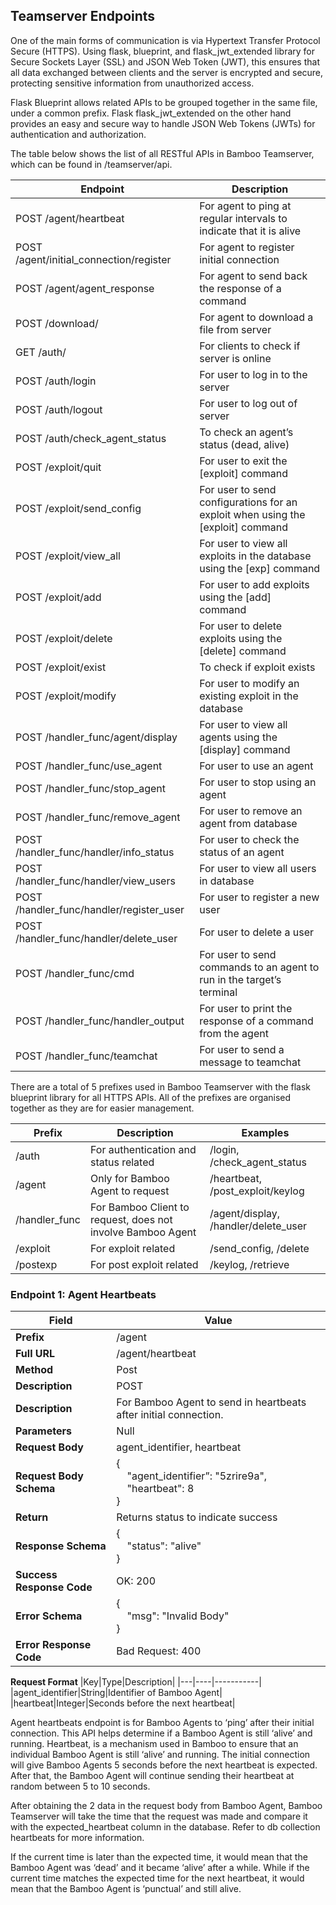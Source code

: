## Teamserver Endpoints
One of the main forms of communication is via Hypertext Transfer Protocol Secure (HTTPS). Using flask, blueprint, and flask_jwt_extended library for Secure Sockets Layer (SSL) and JSON Web Token (JWT), this ensures that all data exchanged between clients and the server is encrypted and secure, protecting sensitive information from unauthorized access. 

Flask Blueprint allows related APIs to be grouped together in the same file, under a common prefix. Flask flask_jwt_extended on the other hand provides an easy and secure way to handle JSON Web Tokens (JWTs) for authentication and authorization.

The table below shows the list of all RESTful APIs in Bamboo Teamserver, which can be found in /teamserver/api.

|Endpoint|Description|
|--------|-----------|
|POST /agent/heartbeat|For agent to ping at regular intervals to indicate that it is alive|
|POST /agent/initial_connection/register|For agent to register initial connection|
|POST /agent/agent_response|For agent to send back the response of a command|
|POST /download/<filename>|For agent to download a file from server|
|GET /auth/|For clients to check if server is online|
|POST /auth/login|For user to log in to the server|
|POST /auth/logout|For user to log out of server|
|POST /auth/check_agent_status|To check an agent’s status (dead, alive)|
|POST /exploit/quit|For user to exit the [exploit] command|
|POST /exploit/send_config|For user to send configurations for an exploit when using the [exploit] command|
|POST /exploit/view_all|For user to view all exploits in the database using the [exp] command|
|POST /exploit/add|For user to add exploits using the [add] command|
|POST /exploit/delete|For user to delete exploits using the [delete] command|
|POST /exploit/exist|To check if exploit exists|
|POST /exploit/modify|For user to modify an existing exploit in the database|
|POST /handler_func/agent/display|For user to view all agents using the [display] command|
|POST /handler_func/use_agent|For user to use an agent|
|POST /handler_func/stop_agent|For user to stop using an agent|
|POST /handler_func/remove_agent|For user to remove an agent from database|
|POST /handler_func/handler/info_status|For user to check the status of an agent|
|POST /handler_func/handler/view_users|For user to view all users in database|
|POST /handler_func/handler/register_user|For user to register a new user|
|POST /handler_func/handler/delete_user|For user to delete a user|
|POST /handler_func/cmd|For user to send commands to an agent to run in the target’s terminal|
|POST /handler_func/handler_output|For user to print the response of a command from the agent|
|POST /handler_func/teamchat|For user to send a message to teamchat|

There are a total of 5 prefixes used in Bamboo Teamserver with the flask blueprint library for all HTTPS APIs. All of the prefixes are organised together as they are for easier management.

|Prefix|Description|Examples|
|------|-----------|--------|
|/auth|For authentication and status related|/login, /check_agent_status|
|/agent|Only for Bamboo Agent to request|/heartbeat, /post_exploit/keylog|
|/handler_func|For Bamboo Client to request, does not involve Bamboo Agent|/agent/display, /handler/delete_user|
|/exploit|For exploit related|/send_config, /delete|
|/postexp|For post exploit related|/keylog, /retrieve|

### Endpoint 1: Agent Heartbeats

|Field|Value|
|-----|-----|
|**Prefix**|/agent|
|**Full URL**|/agent/heartbeat|
|**Method**|Post|
|**Description**|POST|
|**Description**|For Bamboo Agent to send in heartbeats after initial connection.|
|**Parameters**|Null|
|**Request Body**|agent_identifier, heartbeat|
|**Request Body Schema**|{<br>&nbsp;&nbsp;&nbsp;&nbsp;"agent_identifier”: "5zrire9a",<br>&nbsp;&nbsp;&nbsp;&nbsp;"heartbeat": 8<br>}|
|**Return**|Returns status to indicate success|
|**Response Schema**|{<br>&nbsp;&nbsp;&nbsp;&nbsp;"status": "alive"<br>}|
|**Success Response Code**|OK: 200|
|**Error Schema**|{<br>&nbsp;&nbsp;&nbsp;&nbsp;"msg": "Invalid Body"<br>}
|**Error Response Code**|Bad Request: 400|

**Request Format**
|Key|Type|Description|
|---|----|-----------|
|agent_identifier|String|Identifier of Bamboo Agent|
|heartbeat|Integer|Seconds before the next heartbeat|

Agent heartbeats endpoint is for Bamboo Agents to ‘ping’ after their initial connection. This API helps determine if a Bamboo Agent is still ‘alive’ and running. Heartbeat, is a mechanism used in Bamboo to ensure that an individual Bamboo Agent is still ‘alive’ and running. The initial connection will give Bamboo Agents 5 seconds before the next heartbeat is expected. After that, the Bamboo Agent will continue sending their heartbeat at random between 5 to 10 seconds. 

After obtaining the 2 data in the request body from Bamboo Agent, Bamboo Teamserver will take the time that the request was made and compare it with the expected_heartbeat column in the database. Refer to db collection heartbeats for more information.

If the current time is later than the expected time, it would mean that the Bamboo Agent was ‘dead’ and it became ‘alive’ after a while. While if the current time matches the expected time for the next heartbeat, it would mean that the Bamboo Agent is ‘punctual’ and still alive.